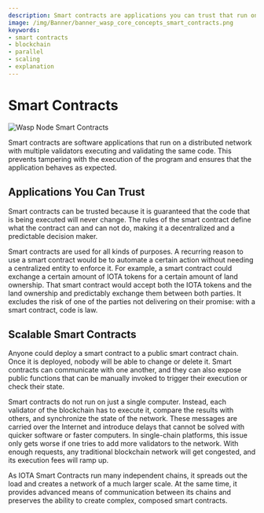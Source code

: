 ```yaml
---
description: Smart contracts are applications you can trust that run on a distributed network with multiple validators all executing and validating the same code.
image: /img/Banner/banner_wasp_core_concepts_smart_contracts.png
keywords:
- smart contracts
- blockchain
- parallel
- scaling
- explanation
---
```

# Smart Contracts

![Wasp Node Smart Contracts](/img/Banner/banner_wasp_core_concepts_smart_contracts.png)

Smart contracts are software applications that run on a distributed network with multiple validators executing and validating the same code. This prevents tampering with the execution of the program and ensures that the application behaves as expected. 

## Applications You Can Trust

Smart contracts can be trusted because it is guaranteed that the code that is being executed will never change.
The rules of the smart contract define what the contract can and can not do, making it a decentralized and a predictable decision maker.

Smart contracts are used for all kinds of purposes. A recurring reason to use a smart contract would be to automate a certain action without needing a centralized entity to enforce it. For example, a smart contract could exchange a certain amount of IOTA tokens for a certain amount of land ownership. That smart contract would accept both the IOTA tokens and the land ownership and predictably exchange them between both parties. It excludes the risk of one of the parties not delivering on their promise: with a smart contract, code is law.

## Scalable Smart Contracts

Anyone could deploy a smart contract to a public smart contract chain.
Once it is deployed, nobody will be able to change or delete it.
Smart contracts can communicate with one another, and they can also expose public functions that can be manually invoked to trigger their execution or check their state.

Smart contracts do not run on just a single computer.
Instead, each validator of the blockchain has to execute it, compare the results with others, and synchronize the state of the network.
These messages are carried over the Internet and introduce delays that cannot be solved with quicker software or faster computers.
In single-chain platforms, this issue only gets worse if one tries to add more validators to the network.
With enough requests, any traditional blockchain network will get congested, and its execution fees will ramp up.

As IOTA Smart Contracts run many independent chains, it spreads out the load and creates a network of a much larger scale. At the same time, it provides advanced means of communication between its chains and preserves the ability to create complex, composed smart contracts.
